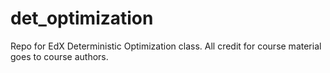 # det_optimization

Repo for EdX Deterministic Optimization class. All credit for course material goes to course authors. 
